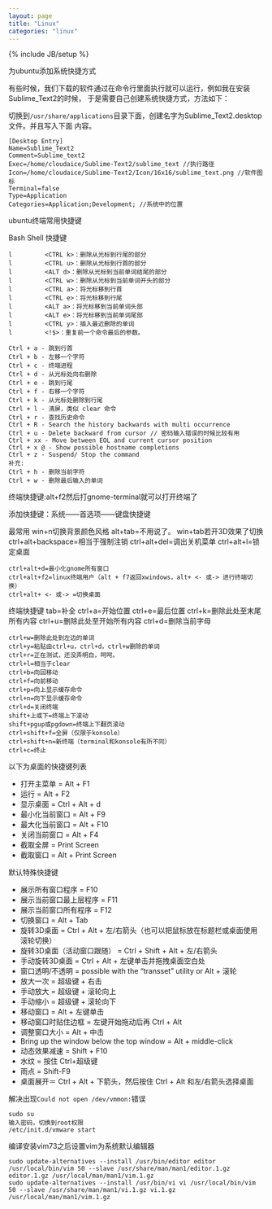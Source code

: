 ```yaml
---
layout: page
title: "Linux"
categories: "linux"
---
```

{% include JB/setup %}



为ubuntu添加系统快捷方式

有些时候，我们下载的软件通过在命令行里面执行就可以运行，例如我在安装Sublime_Text2的时候，
于是需要自己创建系统快捷方式，方法如下：

切换到`/usr/share/applications`目录下面，创建名字为Sublime_Text2.desktop文件。并且写入下面
内容。

    [Desktop Entry]
    Name=Sublime_Text2
    Comment=Sublime_text2
    Exec=/home/cloudaice/Sublime-Text2/sublime_text //执行路径
    Icon=/home/cloudaice/Sublime-Text2/Icon/16x16/sublime_text.png //软件图标
    Terminal=false
    Type=Application
    Categories=Application;Development; //系统中的位置


ubuntu终端常用快捷键

Bash Shell 快捷键 

    l         <CTRL k>：删除从光标到行尾的部分 
    l         <CTRL u>：删除从光标到行首的部分 
    l         <ALT d>：删除从光标到当前单词结尾的部分 
    l         <CTRL w>：删除从光标到当前单词开头的部分 
    l         <CTRL a>：将光标移到行首 
    l         <CTRL e>：将光标移到行尾 
    l         <ALT a>：将光标移到当前单词头部 
    l         <ALT e>：将光标移到当前单词尾部 
    l         <CTRL y>：插入最近删除的单词 
    l         <!$>：重复前一个命令最后的参数。 
    
    Ctrl + a - 跳到行首   
    Ctrl + b - 左移一个字符   
    Ctrl + c - 终端进程   
    Ctrl + d - 从光标处向右删除   
    Ctrl + e - 跳到行尾   
    Ctrl + f - 右移一个字符   
    Ctrl + k - 从光标处删除到行尾   
    Ctrl + l - 清屏，类似 clear 命令   
    Ctrl + r - 查找历史命令   
    Ctrl + R - Search the history backwards with multi occurrence   
    Ctrl + u - Delete backward from cursor // 密码输入错误的时候比较有用   
    Ctrl + xx - Move between EOL and current cursor position   
    Ctrl + x @ - Show possible hostname completions    
    Ctrl + z - Suspend/ Stop the command   
    补充:   
    Ctrl + h - 删除当前字符   
    Ctrl + w - 删除最后输入的单词   

终端快捷键:alt+f2然后打gnome-terminal就可以打开终端了 

添加快捷键：系统——首选项——键盘快捷键 

最常用 
    win+n切换背景颜色风格 
    alt+tab=不用说了。 
    win+tab若开3D效果了切换 
    ctrl+alt+backspace=相当于强制注销 
    ctrl+alt+del=调出关机菜单 
    ctrl+alt+l=锁定桌面 
    
    ctrl+alt+d=最小化gnome所有窗口 
    ctrl+alt+f2=linux终端用户（alt + f7返回xwindows，alt+ <- 或-> 进行终端切换） 
    ctrl+alt+ <- 或-> =切换桌面 

终端快捷键 
    tab=补全 
    ctrl+a=开始位置 
    ctrl+e=最后位置 
    ctrl+k=删除此处至末尾所有内容 
    ctrl+u=删除此处至开始所有内容 
    ctrl+d=删除当前字母 
    
    ctrl+w=删除此处到左边的单词 
    ctrl+y=粘贴由ctrl+u，ctrl+d，ctrl+w删除的单词 
    ctrl+r=正在测试，还没弄明白，呵呵。 
    ctrl+l=相当于clear 
    ctrl+b=向回移动 
    ctrl+f=向前移动 
    ctrl+p=向上显示缓存命令 
    ctrl+n=向下显示缓存命令 
    ctrl+d=关闭终端 
    shift+上或下=终端上下滚动 
    shift+pgup或pgdown=终端上下翻页滚动 
    ctrl+shift+f=全屏（仅限于konsole） 
    ctrl+shift+n=新终端（terminal和konsole有所不同） 
    ctrl+c=终止 

以下为桌面的快捷键列表 

+ 打开主菜单 = Alt + F1 
+ 运行 = Alt + F2 
+ 显示桌面 = Ctrl + Alt + d 
+ 最小化当前窗口 = Alt + F9 
+ 最大化当前窗口 = Alt + F10 
+ 关闭当前窗口 = Alt + F4 
+ 截取全屏 = Print Screen 
+ 截取窗口 = Alt + Print Screen 

默认特殊快捷键 

+ 展示所有窗口程序 = F10 
+ 展示当前窗口最上层程序 = F11 
+ 展示当前窗口所有程序 = F12 
+ 切换窗口 = Alt + Tab 
+ 旋转3D桌面 = Ctrl + Alt + 左/右箭头（也可以把鼠标放在标题栏或桌面使用滚轮切换） 
+ 旋转3D桌面（活动窗口跟随） = Ctrl + Shift + Alt + 左/右箭头 
+ 手动旋转3D桌面 = Ctrl + Alt + 左键单击并拖拽桌面空白处 
+ 窗口透明/不透明 = possible with the “transset” utility or Alt + 滚轮 
+ 放大一次 = 超级键 + 右击 
+ 手动放大 = 超级键 + 滚轮向上 
+ 手动缩小 = 超级键 + 滚轮向下 
+ 移动窗口 = Alt + 左键单击 
+ 移动窗口时贴住边框 = 左键开始拖动后再 Ctrl + Alt 
+ 调整窗口大小 = Alt + 中击 
+ Bring up the window below the top window = Alt + middle-click 
+ 动态效果减速 = Shift + F10 
+ 水纹 = 按住 Ctrl+超级键 
+ 雨点 = Shift-F9 
+ 桌面展开＝ Ctrl + Alt + 下箭头，然后按住 Ctrl + Alt 和左/右箭头选择桌面


解决出现`Could not open /dev/vmmon:`错误

    sudo su
    输入密码，切换到root权限
    /etc/init.d/vmware start


编译安装vim73之后设置vim为系统默认编辑器  

    sudo update-alternatives --install /usr/bin/editor editor /usr/local/bin/vim 50 --slave /usr/share/man/man1/editor.1.gz editor.1.gz /usr/local/man/man1/vim.1.gz
    sudo update-alternatives --install /usr/bin/vi vi /usr/local/bin/vim 50 --slave /usr/share/man/man1/vi.1.gz vi.1.gz /usr/local/man/man1/vim.1.gz 
